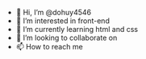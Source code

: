 - 👋 Hi, I’m @dohuy4546
- 👀 I’m interested in front-end
- 🌱 I’m currently learning html and css
- 💞️ I’m looking to collaborate on 
- 📫 How to reach me 

<!---
dohuy4546/dohuy4546 is a ✨ special ✨ repository because its `README.md` (this file) appears on your GitHub profile.
You can click the Preview link to take a look at your changes.
--->
